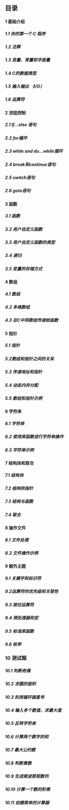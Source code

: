 

## 目录

#### 1 基础介绍
  ##### 1.1 你的第一个 C 程序
##### 1.2 注释
##### 1.3 变量、常量和字面量
##### 1.4 C的数据类型
##### 1.5 输入输出 （I/O）
##### 1.6 运算符
#### 2 流程控制
##### 2.1 If...else 语句
##### 2.2 for循环
##### 2.3 while and do...while循环
##### 2.4 break和continue语句
##### 2.5 switch语句
##### 2.6 goto语句
#### 3 函数
##### 3.1 函数
##### 3.2 用户自定义函数
##### 3.3 用户自定义函数的类型
##### 3.4 递归
##### 3.5 变量的存储方式
#### 4 数组
##### 4.1 数组
##### 4.2 多维数组
##### 4.3 在C中将数组传递给函数
#### 5 指针
##### 5.1 指针
##### 5.2数组和指针之间的关系
##### 5.3 传递地址和指针
##### 5.4 动态内存分配
##### 5.5 数组和指针示例
#### 6 字符串
##### 6.1 字符串
##### 6.2 使用库函数进行字符串操作
##### 6.3 字符串示例
#### 7 结构体和联合
##### 7.1 结构体
##### 7.2 结构和指针
##### 7.3 结构与函数
##### 7.4 联合
#### 8 操作文件
##### 8.1 文件处理
##### 8.2 文件操作示例
#### 9 额外主题
##### 9.1 关键字和标识符
##### 9.2运算符的优先级和关联性
##### 9.3 按位运算符
##### 9.4 预处理器和宏
##### 9.5 标准库函数
##### 9.6 枚举
### 10 测试题
##### 10.1 判断奇偶
##### 10.2 求圆的面积
##### 10.3 利用循环画星号
##### 10.4 输入多个数值，求最大值
##### 10.5 反转字符串
##### 10.6 计算两个数字的和
##### 10.7 最大公约数
##### 10.8 判断素数
##### 10.9 生成斐波那契数列
##### 10.10 计算一个数的阶乘
##### 10.11 创建简单的计算器
